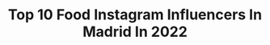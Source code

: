 ---
title: Top 10 Food Instagram Influencers In Madrid In 2022
description: >-
  Find top food Instagram influencers in Madrid in 2022. Most popular hashtags: #madrid #comerenmadrid #foodmadrid #restaurantesmadrid.
platform: Instagram
hits: 133
text_top: See the best Instagram accounts on inBeat.
text_bottom: Our platform has 133 Instagram influencers like this in Madrid, Spain for you to connect with.
profiles:
  - username: "madrid_foodies"
    fullname: >-
      Madrid Foodies
    bio: >-
      Salir a comer y cenar en Madrid es mi pasión. Las mejores experiencias Foodies. Contacto: madridfoodies0@gmail.com
    location: "Spain"
    followers: 6862
    engagement: 868
    commentsToLikes: 0.058259
    id: ck8t1guqsvpvy0j78zb16w7uh
    verified: false
    hashtags: "#huevosfritosconpatatas, #madridfood, #foodlovers, #winelovers"
  - username: "madridseduce"
    fullname: >-
      Madrid Seduce
    bio: >-
      ❤ Experiencias 🔝 Lugares 📸 #Fotos 🍽 #Gastronomía 🔥 #Tendencias ☀ #Madrid con amor y con los 5 sentidos 💡 Colaboraciones 💪 Training ⤵️
    location: "Spain"
    followers: 117778
    engagement: 145
    commentsToLikes: 0.089707
    id: ck0u6miz22evx0i19tu4ase72
    verified: false
    hashtags: "#foods, #madridvintage, #fotosvintage, #foodpic"
  - username: "sara_buzon"
    fullname: >-
      Sara Buzón
    bio: >-
      Luz, textura y sabor. ❤️♥️♥️ Fotógrafa y estilista gastronómica. info@sarabuzon.com . @sarabuzon_retratos
    location: "Spain"
    followers: 25722
    engagement: 637
    commentsToLikes: 0.123556
    id: ck6tmic507wl00j7189kwukn9
    verified: false
    hashtags: "#sarabuzon, #foodmadrid, #foodporn, #foodstyle"
  - username: "madridcongusto"
    fullname: >-
      Sonia 🙋🏼‍♀️ | Madrid con Gusto
    bio: >-
      🔥Sólo recomendaciones🔥 📍Madrid, Viajes & Productos ✍🏼: hola@madridcongusto.com
    location: "Spain"
    followers: 15002
    engagement: 509
    commentsToLikes: 0.180688
    id: ck15uihjync3u0i1951m0xz6z
    verified: false
    hashtags: "#queso, #tapas, #eggsbenedict, #ceviche"
  - username: "clarapvillalon"
    fullname: >-
      Clara P. Villalón
    bio: >-
      📩 clara@claravillalon.com 🍴All about food ✒@holacom & @cantabriaenlamesa & @elcomidista & @larazon.es 💭 No me compro vestidos,lo gasto en restaurantes
    location: "Spain"
    followers: 61576
    engagement: 111
    commentsToLikes: 0.021864
    id: ck0w0mhtbeyfa0i19wixkk6mu
    verified: false
    hashtags: "#lobster, #eatinbcn, #delicious, #top"
  - username: "sarareyfdez"
    fullname: >-
      SARA REY
    bio: >-
      🍕 Foodie 👠 Fashion/Beauty lover 🌎 Traveller 🚩 Madrid - Sevilla
    location: "Spain"
    followers: 10752
    engagement: 718
    commentsToLikes: 0.204339
    id: ck8t12zirua4b0j78byyk2xu2
    verified: false
    hashtags: "#spaintourism, #illesbalears, #canarias, #menorcaexisteix"
  - username: "carlospalop_"
    fullname: >-
      Carlos Palop
    bio: >-
      🍃 Life is beautiful 🍃 👥 Digital PR en @keeperexperience 📌 Madrid-Valencia 📫 cpalopsoriano@gmail.com
    location: "Spain"
    followers: 26601
    engagement: 596
    commentsToLikes: 0.017831
    id: ck9hbckvhgady0j78hl6v2hxi
    verified: false
    hashtags: "#oto, #oficinas, #mediterraneamente, #plantasdecasa"
  - username: "juanmidiez"
    fullname: >-
      Juanmi 🐱
    bio: >-
      Más vale que sepáis de entrada que esta no es una historia de amor. ✨#Lifestyle #Gastro 🌍 #MADRID 🔁 #CASTELLÓN 📩 juanmi.diez@gmail.com
    location: "Spain"
    followers: 27856
    engagement: 382
    commentsToLikes: 0.023748
    id: ck5hhqi289leg0i11xt8mou62
    verified: false
    hashtags: "#hallazgosemanal, #descubrimientosemanal, #madrid, #igers"
  - username: "detapaspormadrid"
    fullname: >-
      RufoSegovia | DeTapasPorMadrid
    bio: >-
      🏅| Tu guía de referencia con los mejores bares y restaurantes de #Madrid 🌟| Del bar de la esquina a restaurantes con estrella 🍻| #DeTapasPorMadrid
    location: "Spain"
    followers: 32333
    engagement: 273
    commentsToLikes: 0.135575
    id: ck8szp30xp7ch0j78v3pgo78m
    verified: false
    hashtags: "#comidatradicional, #gastronom, #comidacasera, #cheesecakelovers"
  - username: "momosfoodmadrid"
    fullname: >-
      Momo's Food Madrid
    bio: >-
      🍽 FOOD BLOGGERS 📍Madrid 💌Colaboraciones: momosfoodmadrid@gmail.com 👫 Marta y Sergio ➕ Paula y Cecilia ➕ Silvia y Cristian ➕ Ana y Edu ⬇ BLOG
    location: "Spain"
    followers: 53805
    engagement: 191
    commentsToLikes: 0.091033
    id: ck6u9c7zmwpet0j71zud4ekjk
    verified: false
    hashtags: ""
---